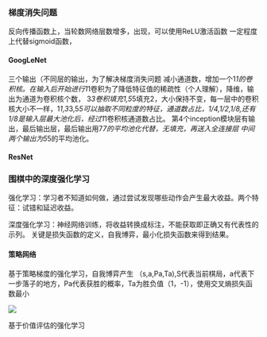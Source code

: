 ### 梯度消失问题 ###
反向传播函数上，当轮数网络层数增多，出现，可以使用ReLU激活函数
一定程度上代替sigmoid函数，
#### GoogLeNet ####
三个输出（不同层的输出，为了解决梯度消失问题
减小通道数，增加一个1*1的卷积核。在输入后开始进行1*1卷积为了降低特征值的稀疏性（个人理解），降维，输出为通道为卷积核个数，
3*3卷积填充1,5*5填充2，大小保持不变，每一层中的卷积核大小不一样，1*1,3*3,5*5可以抽取不同粒度的特征，通道数占比，1/4,1/2,1/8,还有1/8是输入层最大池化后，经过1*1卷积核通道数占比。
第4个inception模块层有输出，最后输出层，最后输出用7*7的平均池化代替，无填充，再送入全连接层
中间两个输出为5*5的平均池化。
#### ResNet ####

### 围棋中的深度强化学习 ###
强化学习：学习者不知道如何做，通过尝试发现哪些动作会产生最大收益。两个特征：试错和延迟收益。

深度强化学习：神经网络训练，将收益转换成标注，不能获取即正确又有代表性的示列。
关键是损失函数的定义，自我博弈，最小化损失函数来得到结果。

#### 策略网络 ####
基于策略梯度的强化学习，自我博弈产生
	（s,a,Pa,Ta),S代表当前棋局，a代表下一步落子的地方，Pa代表获胜的概率，Ta为胜负值（1，-1），使用交叉熵损失函数最小

![](E:/仓库管理/gitee/machine-learning/png/celvetidu.png)

基于价值评估的强化学习

